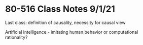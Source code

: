 # 80-516 Class Notes 9/1/21

Last class: definition of causality, necessity for causal view

Artificial intelligence - imitating human behavior or computational rationality?

<!--stackedit_data:
eyJoaXN0b3J5IjpbMzUzOTkwNzkyXX0=
-->